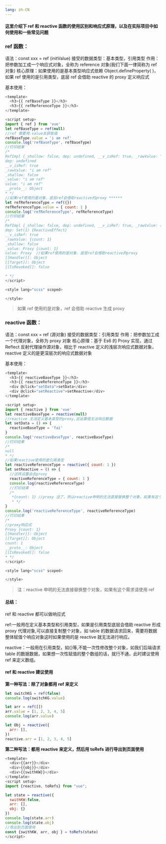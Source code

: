 ```yaml
---
lang: zh-CN
---
```


#### 这里介绍下 ref 和 reactive 函数的使用区别和响应式原理，以及在实际项目中如何使用和一些常见问题

### ref 函数：

语法：const xxx = ref (initValue)
接受的数据类型：基本类型，引用类型
作用：把参数加工成一个响应式对象，全称为 reference 对象(我们下面一律简称为 ref 对象)
核心原理：如果使用的是基本类型响应式依赖 Object.defineProperty( )，如果 ref 使用的是引用类型，底层 ref 会借助 reactive 的 proxy 定义响应式

基本使用：

```javascript
<template>
  <h3>{{ refBaseType }}</h3>
  <h3>{{ refReferenceType }}</h3>
</template>

<script setup>
import { ref } from 'vue'
let refBaseType = ref(null)
//ref 需要用.value去获取值
refBaseType.value = 'i am ref'
console.log('refBaseType', refBaseType)
//打印结果
/*
RefImpl {_shallow: false, dep: undefined, __v_isRef: true, _rawValue: "i am ref", _value: "i am ref"}
dep: undefined
__v_isRef: true
_rawValue: "i am ref"
_shallow: false
_value: "i am ref"
value: "i am ref"
__proto__: Object
* */
//如果ref使用的是对象，底层ref会借助reactive的proxy ******
let refReferenceType = ref({})
refReferenceType.value = { count: 1 }
console.log('refReferenceType', refReferenceType)
//打印结果
/*
RefImpl {_shallow: false, dep: undefined, __v_isRef: true, _rawValue: {…}, _value: Proxy}
dep: Set(1) {ReactiveEffect}
__v_isRef: true
_rawValue: {count: 1}
_shallow: false
_value: Proxy {count: 1}
value: Proxy  //如果ref使用的是对象，底层ref会借助reactive的proxy
[[Handler]]: Object
[[Target]]: Object
[[IsRevoked]]: false

* */
</script>

<style lang="scss" scoped>

</style>

```

> 如果 ref 使用的是对象，ref 会借助 reactive 生成 proxy

### reactive 函数：

语法：const xxx = ref (源对象)
接受的数据类型：引用类型
作用：把参数加工成一个代理对象，全称为 proxy 对象
核心原理：基于 Es6 的 Proxy 实现，通过 Reflect 反射代理操作源对象，相比于 reactive 定义的浅层次响应式数据对象，reactive 定义的是更深层次的响应式数据对象

基本使用：

```javascript
<template>
  <h3>{{ reactiveBaseType }}</h3>
  <h3>{{ reactiveReferenceType }}</h3>
  <div @click="setData">setData</div>
  <div @click="setReactive">setReactive</div>
</template>

<script setup>
import { reactive } from 'vue'
let reactiveBaseType = reactive(null)
//reactive 无法定义基本类型的proxy,且设置值无法响应数据
let setData = () => {
  reactiveBaseType = 'fai'
}
console.log('reactiveBaseType', reactiveBaseType)
//打印结果
/*
null
* */
//如果reactive使用的是引用类型
let reactiveReferenceType = reactive({ count: 1 })
let setReactive = () => {
  //这样设置会去proxy
  reactiveReferenceType = { count: 1 }
  console.log(reactiveReferenceType)
  //打印结果
  /*
   *{count: 1} //proxy 没了，所以reactive申明的无法直接替换整个对象，如果有这个需求请使用ref
   * */
}
console.log('reactiveReferenceType', reactiveReferenceType)
//打印结果
/*
//proxy响应式
Proxy {count: 1}
[[Handler]]: Object
[[Target]]: Object
count: 1
__proto__: Object
[[IsRevoked]]: false
* */
</script>

<style lang="scss" scoped>

</style>

```

> 注：reactive 申明的无法直接替换整个对象，如果有这个需求请使用 ref

#### 总结：

ref 和 reactive 都可以做响应式

ref:一般用在定义基本类型和引用类型，如果是引用类型底层会借助 reactive 形成 proxy 代理对象,可以直接复制整个对象，如 table 的数据请求回来，需要将数据整体赋值个响应对象这时如果使用的是 reactive 就无法进行响应。

reactive：一般用在引用类型，如{}等,不能一次性修改整个对象，如我们后端请求 table 的数据数据，如果想一次性赋值的整个数组的话，就行不通，此时建议使用 ref 来定义数组。

#### ref 和 reactive 建议使用

**第一种写法：除了对象都用 ref 来定义**

```javascript
let switchKG = ref(false)
console.log(switchKG.value)

let arr = ref([])
arr.value = [1, 2, 3, 4, 5]
console.log(arr.value)

let Obj = reactive({
  arr: [],
})
reactive.arr = [1, 2, 3, 4, 5]
```

**第二种写法：都用 reactive 来定义，然后用 toRefs 进行导出到页面使用**

```javascript
<template>
  <div>{{arr}}</div>
  <div>{{obj}}</div>
  <div>{{swithKW}}</div>
</template>
<script setup>
import {reactive, toRefs} from "vue";

let state = reactive({
  swithKW:false,
  arr: [],
  obj: {}
})
console.log(state.arr)
console.log(state.obj)
//导出到页面使用
const {swithKW, arr, obj } = toRefs(state)
</script>
```
